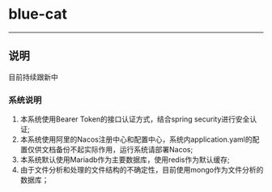 # blue-cat
---
## 说明
目前持续跟新中

### 系统说明

1. 本系统使用Bearer Token的接口认证方式，结合spring security进行安全认证;
2. 本系统使用阿里的Nacos注册中心和配置中心，系统内application.yaml的配置仅供文档备份不起实际作用，运行系统请部署Nacos;
3. 本系统默认使用Mariadb作为主要数据库，使用redis作为默认缓存;
4. 由于文件分析和处理的文件结构的不确定性，目前使用mongo作为文件分析的数据库；
